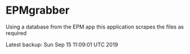 # EPMgrabber
Using a database from the EPM app this application scrapes the files as required


Latest backup: Sun Sep 15 11:09:01 UTC 2019
